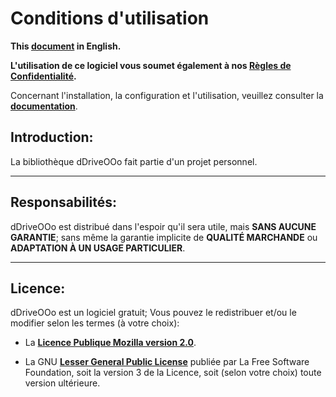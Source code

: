 # Conditions d'utilisation

**This [document][2] in English.**

**L'utilisation de ce logiciel vous soumet également à nos [Règles de Confidentialité][3].**

Concernant l'installation, la configuration et l'utilisation,
veuillez consulter la **[documentation][4]**.

## Introduction:

La bibliothèque dDriveOOo fait partie d'un projet personnel.

___
## Responsabilités:

dDriveOOo est distribué dans l'espoir qu'il sera utile,
mais **SANS AUCUNE GARANTIE**; sans même la garantie implicite de
**QUALITÉ MARCHANDE** ou **ADAPTATION À UN USAGE PARTICULIER**.

___
## Licence:

dDriveOOo est un logiciel gratuit; Vous pouvez le redistribuer et/ou
le modifier selon les termes (à votre choix):

- La **[Licence Publique Mozilla version 2.0][5]**.

- La GNU **[Lesser General Public License][6]** publiée par La Free Software Foundation,
soit la version 3 de la Licence, soit (selon votre choix) toute version ultérieure.

[1]: <https://prrvchr.github.io/dDriveOOo/img/dDriveOOo.png>
[2]: <https://prrvchr.github.io/dDriveOOo/source/dDriveOOo/registration/TermsOfUse_en>
[3]: <https://prrvchr.github.io/dDriveOOo/source/dDriveOOo/registration/PrivacyPolicy_fr>
[4]: <https://prrvchr.github.io/dDriveOOo/README_fr>
[5]: <http://mozilla.org/MPL/2.0/>
[6]: <http://www.gnu.org/licenses/lgpl-3.0.html>
